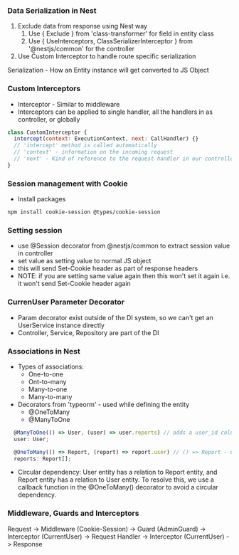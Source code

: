 ### Data Serialization in Nest

1. Exclude data from response using Nest way
   1. Use { Exclude } from 'class-transformer' for field in entity class
   2. Use { UseInterceptors, ClassSerializerInterceptor } from '@nestjs/common' for the controller
2. Use Custom Interceptor to handle route specific serialization

Serialization - How an Entity instance will get converted to JS Object

### Custom Interceptors

- Interceptor - Similar to middleware
- Interceptors can be applied to single handler, all the handlers in as controller, or globally

```js
class CustomInterceptor {
  intercept(context: ExecutionContext, next: CallHandler) {}
  // 'intercept' method is called automatically
  // 'context' - information on the incoming request
  // 'next' - Kind of reference to the request handler in our controller [Observable (rxjs)]
}
```

### Session management with Cookie

- Install packages

```bash
npm install cookie-session @types/cookie-session
```

### Setting session

- use @Session decorator from @nestjs/common to extract session value in controller
- set value as setting value to normal JS object
- this will send Set-Cookie header as part of response headers
- NOTE: if you are setting same value again then this won't set it again i.e. it won't send Set-Cookie header again

### CurrenUser Parameter Decorator

- Param decorator exist outside of the DI system, so we can't get an UserService instance directly
- Controller, Service, Repository are part of the DI

### Associations in Nest

- Types of associations:
  - One-to-one
  - Ont-to-many
  - Many-to-one
  - Many-to-many
- Decorators from 'typeorm' - used while defining the entity
  - @OneToMany
  - @ManyToOne

```ts
  @ManyToOne(() => User, (user) => user.reports) // adds a user_id column to the report table
  user: User;

  @OneToMany(() => Report, (report) => report.user) // () => Report - used callback as first argument because of circular dependency
  reports: Report[];
```

- Circular dependency: User entity has a relation to Report entity, and Report entity has a relation to User entity. To resolve this, we use a callback function in the @OneToMany() decorator to avoid a circular dependency.


### Middleware, Guards and Interceptors

Request -> Middleware (Cookie-Session) -> Guard (AdminGuard) -> Interceptor (CurrentUser) -> Request Handler -> Interceptor (CurrentUser) -> Response